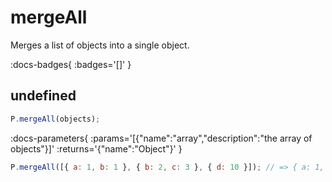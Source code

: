 # mergeAll

Merges a list of objects into a single object.

:docs-badges{ :badges='[]' }


## undefined

```js [light]
P.mergeAll(objects);
```

:docs-parameters{ :params='[{"name":"array","description":"the array of objects"}]' :returns='{"name":"Object"}' }

```js
P.mergeAll([{ a: 1, b: 1 }, { b: 2, c: 3 }, { d: 10 }]); // => { a: 1, b: 2, c: 3, d: 10 }
```